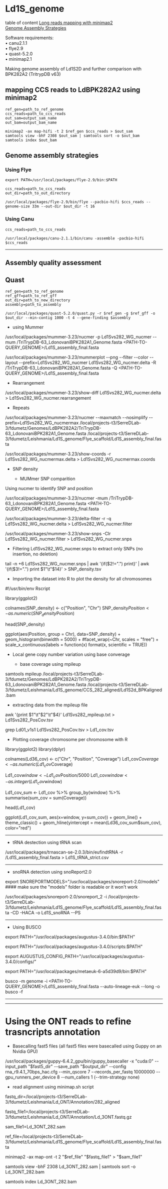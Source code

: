 # Ld1S_genome

table of content
[Long reads mapping with minimap2](https://github.com/Franck-Dumetz/Ld1S_genome/blob/main/README.md#mapping-ccs-reads-to-ldbpk282a2-using-minimap2)<br />
[Genome Assembly Strategies](https://github.com/Franck-Dumetz/Ld1S_genome/blob/main/README.md#genome-assembly-strategies)<br /> 

Software requirements: <br />
• canu2.1.1 <br />
• flye2.9 <br />
• quast-5.2.0 <br />
• minimap2.1 <br />




Making genome assembly of Ld1S2D and further comparison with BPK282A2 (TritrypDB v63)

## mapping CCS reads to LdBPK282A2 using minimap2
```
ref_gen=path_to_ref_genome
ccs_reads=path_to_ccs_reads
out_sam=output_sam_name
out_bam=output_bam_name

minimap2 -ax map-hifi -t 2 $ref_gen $ccs_reads > $out_sam
samtools view -bhF 2308 $out_sam | samtools sort -o $out_bam
samtools index $out_bam
```

## Genome assembly strategies
   ### Using Flye
   
```
export PATH=/usr/local/packages/flye-2.9/bin:$PATH

ccs_reads=path_to_ccs_reads
out_dir=path_to_out_directory

/usr/local/packages/flye-2.9/bin/flye --pacbio-hifi $ccs_reads --genome-size 33m --out-dir $out_dir -t 16
```

   ### Using Canu

```
ccs_reads=path_to_ccs_reads

/usr/local/packages/canu-2.1.1/bin/canu -assemble -pacbio-hifi $ccs_reads
```
----------------------------------------------------------------------------------------------------------------------------------------------------------------------
## Assembly quality assessment 
   ## Quast
```
ref_gen=path_to_ref_genome
ref_gff=path_to_ref_gff
out_dir=path_to_new_directory
assembly=path_to_assembly

/usr/local/packages/quast-5.2.0/quast.py -r $ref_gen -g $ref_gff -o $out_dir --min-contig 1000 -t 4 --gene-finding $assembly
```

  * using Mummer

/usr/local/packages/mummer-3.23/nucmer -p Ld1Svs282_WG_nucmer --mum <PATH-TO-REF-GENOME>/TriTrypDB-63_LdonovaniBPK282A1_Genome.fasta <PATH-TO-QUERY_GENOME>/Ld1S_assembly_final.fasta

/usr/local/packages/mummer-3.23/mummerplot --png --filter --color --layout --prefix=Ld1Svs282_WG_nucmer Ld1Svs282_WG_nucmer.delta -R <PATH-TO-REF-GENOME>/TriTrypDB-63_LdonovaniBPK282A1_Genome.fasta -Q <PATH-TO-QUERY_GENOME>/Ld1S_assembly_final.fasta

* Rearrangement

/usr/local/packages/mummer-3.23/show-diff Ld1Svs282_WG_nucmer.delta > Ld1Svs282_WG_nucmer.rearrangement

* Repeats

/usr/local/packages/mummer-3.23/nucmer --maxmatch --nosimplify --prefix=Ld1Svs282_WG_nucmermax /local/projects-t3/SerreDLab-3/fdumetz/Genomes/LdBPK282A2/TriTrypDB-63_LdonovaniBPK282A1_Genome.fasta /local/projects-t3/SerreDLab-3/fdumetz/Leishmania/Ld1S_genome/Flye_scaffold/Ld1S_assembly_final.fasta

/usr/local/packages/mummer-3.23/show-coords -r Ld1Svs282_WG_nucmermax.delta > Ld1Svs282_WG_nucmermax.coords

* SNP density

  * MUMmer SNP comparition

Using nucmer to identify SNP and position

/usr/local/packages/mummer-3.23/nucmer -mum <PATH-TO-REF-GENOME>/TriTrypDB-63_LdonovaniBPK282A1_Genome.fasta <PATH-TO-QUERY_GENOME>/Ld1S_assembly_final.fasta

/usr/local/packages/mummer-3.23/delta-filter -r -q Ld1Svs282_WG_nucmer.delta > Ld1Svs282_WG_nucmer.filter

/usr/local/packages/mummer-3.23/show-snps -Clr Ld1Svs282_WG_nucmer.filter > Ld1Svs282_WG_nucmer.snps

* Filtering Ld1Svs282_WG_nucmer.snps to extract only SNPs (no insertion, no deletion)

tail -n +6 Ld1Svs282_WG_nucmer.snps | awk '{if($2!=".") print}' | awk '{if($3!=".") print $1"\t"$14}' > SNP_density.tsv

* Importing the dataset into R to plot the density for all chromosomes

#!/usr/bin/env Rscript

library(ggplot2)

colnames(SNP_density) <- c("Position", "Chr")
SNP_density$Position <- as.numeric(SNP_density$Position)

head(SNP_density)

ggplot(aes(Position, group = Chr), data=SNP_density) +
    geom_histogram(binwidth = 5000) + 
    #facet_wrap(~Chr, scales = "free") +
    scale_x_continuous(labels = function(x) format(x, scientific = TRUE))

* Local gene copy number variation using base converage

  * base coverage using mpileup

samtools mpileup /local/projects-t3/SerreDLab-3/fdumetz/Genomes/LdBPK282A2/TriTrypDB-63_LdonovaniBPK282A1_Genome.fasta /local/projects-t3/SerreDLab-3/fdumetz/Leishmania/Ld1S_genome/CCS_282_aligned/Ld1S2d_BPKaligned.bam

  * extracting data from the mpileup file

awk '{print $1"\t"$2"\t"$4}' Ld1Svs282_mpileup.txt > Ld1Svs282_PosCov.tsv

grep Ld01_v1s1 Ld1Svs282_PosCov.tsv > Ld1_cov.tsv

  * Plotting coverage chromosome per chromosome with R

library(ggplot2)
library(dplyr)

colnames(Ld36_cov) <- c("Chr", "Position", "Coverage")
Ld1_cov$Coverage <- as.numeric(Ld1_cov$Coverage)

Ld1_cov$window <- Ld1_cov$Position/5000
Ld1_cov$window <- as.integer(Ld1_cov$window)

Ld1_cov_sum <- Ld1_cov %>% 
  group_by(window) %>%
  summarise(sum_cov = sum(Coverage))

head(Ld1_cov)

ggplot(Ld1_cov_sum, aes(x=window, y=sum_cov)) +
  geom_line() +
  theme_classic() +
  geom_hline(yintercept = mean(Ld36_cov_sum$sum_cov), color="red")

----------------------------------------------------------------------------------------------------------------------------------------------------------------------

* tRNA destection using tRNA scan

/usr/local/packages/trnascan-se-2.0.3/bin/eufindtRNA -r <PATH>/Ld1S_assembly_final.fasta > Ld1S_tRNA_strict.csv 

----------------------------------------------------------------------------------------------------------------------------------------------------------------------

* snoRNA detection using snoReport2.0

export SNOREPORTMODELS="/usr/local/packages/snoreport-2.0/models"   #### make  sure the "models" folder is readable or it won't work

/usr/local/packages/snoreport-2.0/snoreport_2 -i /local/projects-t3/SerreDLab-3/fdumetz/Leishmania/Ld1S_genome/Flye_scaffold/Ld1S_assembly_final.fasta -CD -HACA -o Ld1S_snoRNA --PS

----------------------------------------------------------------------------------------------------------------------------------------------------------------------

* Using BUSCO

export PATH="/usr/local/packages/augustus-3.4.0/bin:$PATH"

export PATH="/usr/local/packages/augustus-3.4.0/scripts:$PATH"

export AUGUSTUS_CONFIG_PATH="/usr/local/packages/augustus-3.4.0/configs/"

export PATH="/usr/local/packages/metaeuk-6-a5d39d9/bin:$PATH"

busco -m genome -i <PATH-TO-QUERY_GENOME>/Ld1S_assembly_final.fasta --auto-lineage-euk --long -o busco  -f

----------------------------------------------------------------------------------------------------------------------------------------------------------------------
----------------------------------------------------------------------------------------------------------------------------------------------------------------------

# Using the ONT reads to refine trasncripts annotation

* Basecalling fast5 files (all fast5 files were basecalled using Guppy on an Nvidia GPU)

/usr/local/packages/guppy-6.4.2_gpu/bin/guppy_basecaller -x "cuda:0" --input_path "$fast5_dir" --save_path "$output_dir" --config rna_r9.4.1_70bps_hac.cfg --min_qscore 7 --records_per_fastq 10000000 --gpu_runners_per_device 8 --num_callers 1 (--trim-strategy none)

* read alignment using minimap.sh script

fastq_dir=/local/projects-t3/SerreDLab-3/fdumetz/Leishmania/Ld_ONT/Annotation/282_aligned

fastq_file1=/local/projects-t3/SerreDLab-3/fdumetz/Leishmania/Ld_ONT/Annotation/Ld_3ONT.fastq.gz

sam_file1=Ld_3ONT_282.sam

ref_file=/local/projects-t3/SerreDLab-3/fdumetz/Leishmania/Ld1S_genome/Flye_scaffold/Ld1S_assembly_final.fasta

minimap2 -ax map-ont -t 2 "$ref_file" "$fastq_file1" > "$sam_file1"

samtools view -bhF 2308 Ld_3ONT_282.sam | samtools sort -o Ld_3ONT_282.bam

samtools index Ld_3ONT_282.bam
